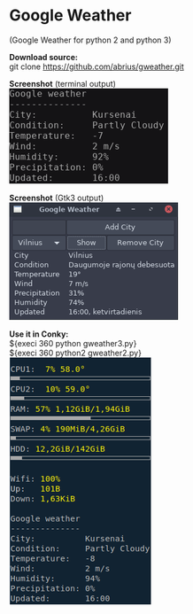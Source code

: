 # Google Weather
(Google Weather for python 2 and python 3)

<b>Download source:</b><br />
git clone  https://github.com/abrius/gweather.git

<b>Screenshot</b> (terminal output)<br /> 
<img src=https://github.com/abrius/gweather/blob/master/terminal.png> <br />

<b>Screenshot</b> (Gtk3 output)<br />
<img src=https://github.com/abrius/gweather/blob/master/gtk3.png> <br />

<b>Use it in Conky:</b><br />
${execi 360 python gweather3.py}<br>
${execi 360 python2 gweather2.py} <br />
<img src=https://github.com/abrius/gweather/blob/master/conky.png>

